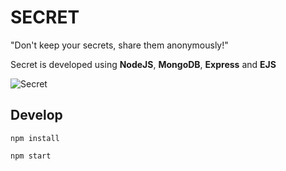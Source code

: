 # SECRET

"Don't keep your secrets, share them anonymously!"

Secret is developed using **NodeJS**, **MongoDB**, **Express** and **EJS**

![Secret](https://github.com/debajitdeb11/share-secret/blob/master/docs/secret.png)

## Develop

`npm install`

`npm start`
